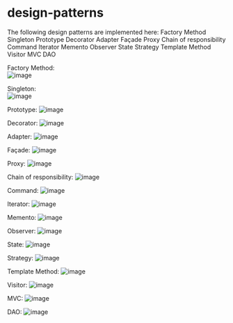# design-patterns

The following design patterns are implemented here:
Factory Method
Singleton
Prototype
Decorator
Adapter
Façade
Proxy
Chain of responsibility
Command
Iterator
Memento
Observer
State
Strategy
Template Method
Visitor
MVC
DAO
  
Factory Method:  
![image](https://user-images.githubusercontent.com/81982349/190916290-836965ac-1f39-4547-bec1-6a6976b389d1.png)

Singleton:  
![image](https://user-images.githubusercontent.com/81982349/190916296-516fb62d-6224-4fbc-a41e-59a60730b4f7.png)

Prototype:
![image](https://user-images.githubusercontent.com/81982349/190916299-7f160b14-377a-4a8f-a3d6-f66ac0c920b5.png)

Decorator:
![image](https://user-images.githubusercontent.com/81982349/190916303-a4be3ae5-caaa-41c2-bc4a-3971505acf64.png)

Adapter:
![image](https://user-images.githubusercontent.com/81982349/190916314-96c4748c-ce63-4cf4-8fe6-cafa3f1b9697.png)

Façade:
![image](https://user-images.githubusercontent.com/81982349/190916320-8d520f92-7f75-4636-b055-5883169b75c4.png)

Proxy:
![image](https://user-images.githubusercontent.com/81982349/190916325-f5925450-3eae-4484-9977-119657c00da4.png)

Chain of responsibility:
![image](https://user-images.githubusercontent.com/81982349/190916335-b60ed21e-dd94-4650-a2d2-430c60a90700.png)

Command:
![image](https://user-images.githubusercontent.com/81982349/190916342-32f1cbc2-ec56-4e6d-b868-cdb224c3dbe4.png)

Iterator:
![image](https://user-images.githubusercontent.com/81982349/190916350-ead00a26-f480-48c9-9ab6-eab68b3c77dd.png)

Memento:
![image](https://user-images.githubusercontent.com/81982349/190916357-601380c8-1498-4ad2-afad-90a4bf191c8f.png)

Observer:
![image](https://user-images.githubusercontent.com/81982349/190916365-30c3f301-936f-41f5-92e1-a3f3f4b079c7.png)

State:
![image](https://user-images.githubusercontent.com/81982349/190916371-67f37953-51c6-42d2-9bb8-eb6e092cd8c9.png)

Strategy:
![image](https://user-images.githubusercontent.com/81982349/190916375-d6a2c45e-baf3-41eb-8ff7-3e1d7b581a9f.png)

Template Method:
![image](https://user-images.githubusercontent.com/81982349/190916377-2409baa3-792c-49eb-a80c-ccc69198b3d4.png)

Visitor:
![image](https://user-images.githubusercontent.com/81982349/190916386-25b63476-f8d3-4407-a82e-fb8b4741ca1a.png)

MVC:
![image](https://user-images.githubusercontent.com/81982349/190916390-e0becec9-a9f2-4f63-9257-2e7311891faf.png)

DAO:
![image](https://user-images.githubusercontent.com/81982349/190916398-0ae7c095-2b33-4f13-8e15-5aec722ae922.png)

